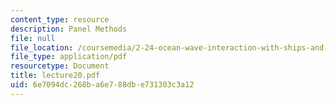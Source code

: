 ```yaml
---
content_type: resource
description: Panel Methods
file: null
file_location: /coursemedia/2-24-ocean-wave-interaction-with-ships-and-offshore-energy-systems-13-022-spring-2002/6e7094dc268ba6e788dbe731303c3a12_lecture20.pdf
file_type: application/pdf
resourcetype: Document
title: lecture20.pdf
uid: 6e7094dc-268b-a6e7-88db-e731303c3a12
---
```

